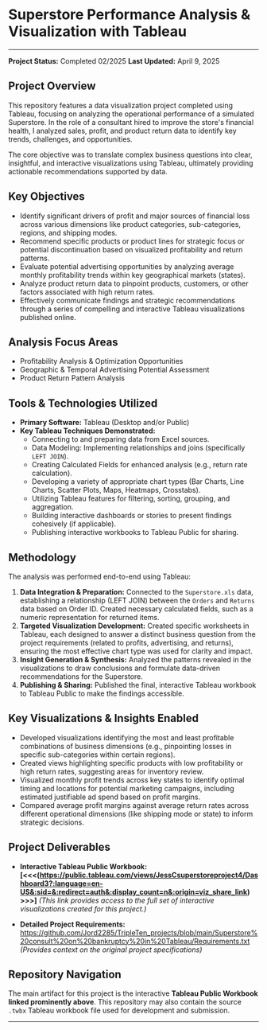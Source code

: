 # Superstore Performance Analysis & Visualization with Tableau

---

**Project Status:** Completed 02/2025
**Last Updated:** April 9, 2025

## Project Overview

This repository features a data visualization project completed using Tableau, focusing on analyzing the operational performance of a simulated Superstore. In the role of a consultant hired to improve the store's financial health, I analyzed sales, profit, and product return data to identify key trends, challenges, and opportunities.

The core objective was to translate complex business questions into clear, insightful, and interactive visualizations using Tableau, ultimately providing actionable recommendations supported by data.

## Key Objectives

* Identify significant drivers of profit and major sources of financial loss across various dimensions like product categories, sub-categories, regions, and shipping modes.
* Recommend specific products or product lines for strategic focus or potential discontinuation based on visualized profitability and return patterns.
* Evaluate potential advertising opportunities by analyzing average monthly profitability trends within key geographical markets (states).
* Analyze product return data to pinpoint products, customers, or other factors associated with high return rates.
* Effectively communicate findings and strategic recommendations through a series of compelling and interactive Tableau visualizations published online.

## Analysis Focus Areas

* Profitability Analysis & Optimization Opportunities
* Geographic & Temporal Advertising Potential Assessment
* Product Return Pattern Analysis

## Tools & Technologies Utilized

* **Primary Software:** Tableau (Desktop and/or Public)
* **Key Tableau Techniques Demonstrated:**
    * Connecting to and preparing data from Excel sources.
    * Data Modeling: Implementing relationships and joins (specifically `LEFT JOIN`).
    * Creating Calculated Fields for enhanced analysis (e.g., return rate calculation).
    * Developing a variety of appropriate chart types (Bar Charts, Line Charts, Scatter Plots, Maps, Heatmaps, Crosstabs).
    * Utilizing Tableau features for filtering, sorting, grouping, and aggregation.
    * Building interactive dashboards or stories to present findings cohesively (if applicable).
    * Publishing interactive workbooks to Tableau Public for sharing.

## Methodology

The analysis was performed end-to-end using Tableau:

1.  **Data Integration & Preparation:** Connected to the `Superstore.xls` data, establishing a relationship (LEFT JOIN) between the `Orders` and `Returns` data based on Order ID. Created necessary calculated fields, such as a numeric representation for returned items.
2.  **Targeted Visualization Development:** Created specific worksheets in Tableau, each designed to answer a distinct business question from the project requirements (related to profits, advertising, and returns), ensuring the most effective chart type was used for clarity and impact.
3.  **Insight Generation & Synthesis:** Analyzed the patterns revealed in the visualizations to draw conclusions and formulate data-driven recommendations for the Superstore.
4.  **Publishing & Sharing:** Published the final, interactive Tableau workbook to Tableau Public to make the findings accessible.

## Key Visualizations & Insights Enabled

* Developed visualizations identifying the most and least profitable combinations of business dimensions (e.g., pinpointing losses in specific sub-categories within certain regions).
* Created views highlighting specific products with low profitability or high return rates, suggesting areas for inventory review.
* Visualized monthly profit trends across key states to identify optimal timing and locations for potential marketing campaigns, including estimated justifiable ad spend based on profit margins.
* Compared average profit margins against average return rates across different operational dimensions (like shipping mode or state) to inform strategic decisions.

## Project Deliverables

* **Interactive Tableau Public Workbook:**
    **[<<<(https://public.tableau.com/views/JessCsuperstoreproject4/Dashboard3?:language=en-US&:sid=&:redirect=auth&:display_count=n&:origin=viz_share_link) >>>]**
    *(This link provides access to the full set of interactive visualizations created for this project.)*

* **Detailed Project Requirements:** https://github.com/Jord2285/TripleTen_projects/blob/main/Superstore%20consult%20on%20bankruptcy%20in%20Tableau/Requirements.txt *(Provides context on the original project specifications)*

## Repository Navigation

The main artifact for this project is the interactive **Tableau Public Workbook linked prominently above**. This repository may also contain the source `.twbx` Tableau workbook file used for development and submission.

---
